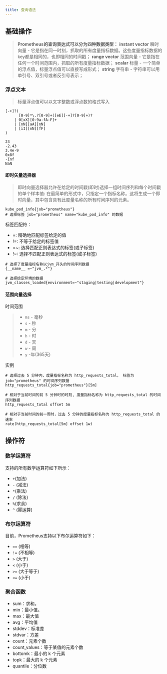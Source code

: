 ```yaml
---
title: 查询语法
---
```


## 基础操作

> **Prometheus的查询表达式可以分为四种数据类型：**
> **instant vector** 瞬时向量 - 它是指在同一时刻，抓取的所有度量指标数据。这些度量指标数据的key都是相同的，也即相同的时间戳；
> **range vector** 范围向量 - 它是指在任何一个时间范围内，抓取的所有度量指标数据；
> **scalar** 标量 - 一个简单的浮点值，标量浮点值可以直接写成形式；
> **string** 字符串 - 字符串可以用单引号、双引号或者反引号表示；

### 浮点文本

> 标量浮点值可以以文字整数或浮点数的格式写入

```
[-+]?(
      [0-9]*\.?[0-9]+([eE][-+]?[0-9]+)?
    | 0[xX][0-9a-fA-F]+
    | [nN][aA][nN]
    | [iI][nN][fF]
)

23
-2.43
3.4e-9
0x8f
-Inf
NaN
```



#### 即时矢量选择器

> 即时向量选择器允许在给定的时间戳(即时)选择一组时间序列和每个时间戳的单个样本值: 在最简单的形式中，只指定一个指标名称。这将生成一个即时向量，其中包含具有此度量名称的所有时间序列的元素。

```
kube_pod_info{job="prometheus"}
# 选择标签 job="prometheus" name="kube_pod_info" 的数据
```

标签匹配符：

- =: 精确地匹配标签给定的值
- !=: 不等于给定的标签值
- =~: 选择匹配正则表达式的标签(或子标签)
- !~: 选择不匹配正则表达式的标签(或子标签)

```
# 选择了度量指标名称以jvm_开头的时间序列数据
{__name__ =~"jvm_.*"} 

# 选择给定环境的数据
jvm_classes_loaded{environment=~"staging|testing|development"}
```

#### 范围向量选择

时间范围

> - `ms` - 毫秒
> - `s` - 秒
> - `m` - 分
> - `h` - 时
> - `d` - 天
> - `w` - 周
> - `y` -年(365天)

实例

```
# 选择过去 5 分钟内，度量指标名称为 http_requests_total， 标签为 job="prometheus" 的时间序列数据
http_requests_total{job="prometheus"}[5m]

# 相对于当前时间的前 5 分钟时的时刻, 度量指标名称为 http_requests_total 的时间序列数据
http_requests_total offset 5m

# 相对于当前时间的前一周时，过去 5 分钟的度量指标名称为 http_requests_total 的速率
rate(http_requests_total[5m] offset 1w)
```

## 操作符

### 数学运算符

支持的所有数学运算符如下所示：

- `+`(加法)
- `-` (减法)
- `*`(乘法)
- `/` (除法)
- `%`(求余)
- `^` (幂运算)

### 布尔运算符

目前，Prometheus支持以下布尔运算符如下：

- `==` (相等)
- `!=` (不相等)
- `>` (大于)
- `<` (小于)
- `>=` (大于等于)
- `<=` (小于)

### 聚合函数

- sum：求和。
- min：最小值。
- max：最大值
- avg：平均值
- stddev：标准差
- stdvar：方差
- count：元素个数
- count_values：等于某值的元素个数
- bottomk：最小的 k 个元素
- topk：最大的 k 个元素
- quantile：分位数